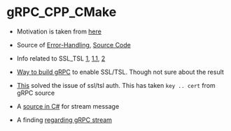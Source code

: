# gRPC_CPP_CMake

- Motivation is taken from [here](https://github.com/faaxm/exmpl-cmake-grpc)
- Source of [Error-Handling](https://avi.im/grpc-errors/), [Source Code](https://github.com/avinassh/grpc-errors)

- Info related to SSL_TSL [1](https://github.com/grpc/grpc/issues/9593), [1.1](https://stackoverflow.com/questions/48024793/error-in-grpc-with-tls-support), [2](https://stackoverflow.com/questions/40623793/use-ssl-in-grpc-client-server-communication/41051292#41051292)
- [Way to build gRPC](https://stackoverflow.com/questions/63523196/how-to-build-grpc-with-openssl-instead-of-boringssl) to enable SSL/TSL. Though not sure about the result
- [This](https://github.com/grpc/grpc/issues/24918#issuecomment-741103013) solved the issue of ssl/tsl auth. This has taken `key .. cert` from gRPC source

- A [source in C#](https://blog.noser.com/grpc-tutorial-teil-2-streaming-mit-grpc/) for stream message
- A finding [regarding gRPC stream](https://stackoverflow.com/questions/67784384/c-grpc-clientasyncreaderwriter-how-to-check-if-data-is-available-for-read)
